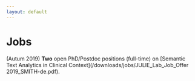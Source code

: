 ```yaml
---
layout: default
---
```


# Jobs

(Autum 2019) **Two** open PhD/Postdoc positions (full-time) on [Semantic Text Analytics in Clinical Context](/downloads/jobs/JULIE_Lab_Job_Offer 2019_SMITH-de.pdf).
